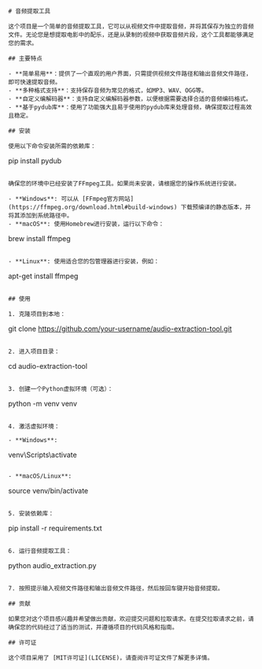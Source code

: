```
# 音频提取工具

这个项目是一个简单的音频提取工具，它可以从视频文件中提取音频，并将其保存为独立的音频文件。无论您是想提取电影中的配乐，还是从录制的视频中获取音频片段，这个工具都能够满足您的需求。

## 主要特点

- **简单易用**：提供了一个直观的用户界面，只需提供视频文件路径和输出音频文件路径，即可快速提取音频。
- **多种格式支持**：支持保存音频为常见的格式，如MP3、WAV、OGG等。
- **自定义编解码器**：支持自定义编解码器参数，以便根据需要选择合适的音频编码格式。
- **基于pydub库**：使用了功能强大且易于使用的pydub库来处理音频，确保提取过程高效且稳定。

## 安装

使用以下命令安装所需的依赖库：

```
pip install pydub
```

确保您的环境中已经安装了FFmpeg工具。如果尚未安装，请根据您的操作系统进行安装。

- **Windows**: 可以从 [FFmpeg官方网站](https://ffmpeg.org/download.html#build-windows) 下载预编译的静态版本，并将其添加到系统路径中。
- **macOS**: 使用Homebrew进行安装，运行以下命令：

```
brew install ffmpeg
```

- **Linux**: 使用适合您的包管理器进行安装，例如：

```
apt-get install ffmpeg
```

## 使用

1. 克隆项目到本地：

```
git clone https://github.com/your-username/audio-extraction-tool.git
```

2. 进入项目目录：

```
cd audio-extraction-tool
```

3. 创建一个Python虚拟环境（可选）：

```
python -m venv venv
```

4. 激活虚拟环境：

- **Windows**:

```
venv\Scripts\activate
```

- **macOS/Linux**:

```
source venv/bin/activate
```

5. 安装依赖库：

```
pip install -r requirements.txt
```

6. 运行音频提取工具：

```
python audio_extraction.py
```

7. 按照提示输入视频文件路径和输出音频文件路径，然后按回车键开始音频提取。

## 贡献

如果您对这个项目感兴趣并希望做出贡献，欢迎提交问题和拉取请求。在提交拉取请求之前，请确保您的代码经过了适当的测试，并遵循项目的代码风格和指南。

## 许可证

这个项目采用了 [MIT许可证](LICENSE)，请查阅许可证文件了解更多详情。
```

